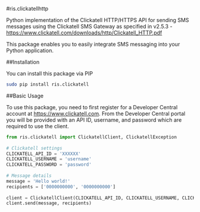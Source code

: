 #ris.clickatellhttp

Python implementation of the Clickatell HTTP/HTTPS API for sending SMS messages using the Clickatell SMS Gateway as 
specified in v2.5.3 - https://www.clickatell.com/downloads/http/Clickatell_HTTP.pdf

This package enables you to easily integrate SMS messaging into your Python application.

##Installation

You can install this package via PIP

```bash
sudo pip install ris.clickatell
```

##Basic Usage

To use this package, you need to first register for a Developer Central account at https://www.clickatell.com. From the
Developer Central portal you will be provided with an API ID, username, and password which are required to use the 
client.

```python
from ris.clickatell import ClickatellClient, ClickatellException
 
# Clickatell settings
CLICKATELL_API_ID = 'XXXXXX'
CLICKATELL_USERNAME = 'username'
CLICKATELL_PASSWORD = 'password'
 
# Message details
message = 'Hello world!'
recipients = ['0000000000', '0000000000']
 
client = ClickatellClient(CLICKATELL_API_ID, CLICKATELL_USERNAME, CLICKATELL_PASSWORD)
client.send(message, recipients)
```
